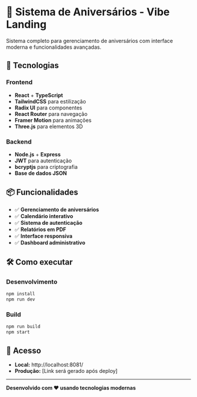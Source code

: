 # 🎂 Sistema de Aniversários - Vibe Landing

Sistema completo para gerenciamento de aniversários com interface moderna e funcionalidades avançadas.

## 🚀 Tecnologias

### Frontend
- **React** + **TypeScript**
- **TailwindCSS** para estilização
- **Radix UI** para componentes
- **React Router** para navegação
- **Framer Motion** para animações
- **Three.js** para elementos 3D

### Backend
- **Node.js** + **Express**
- **JWT** para autenticação
- **bcryptjs** para criptografia
- **Base de dados JSON**

## 📦 Funcionalidades

- ✅ **Gerenciamento de aniversários**
- ✅ **Calendário interativo**
- ✅ **Sistema de autenticação**
- ✅ **Relatórios em PDF**
- ✅ **Interface responsiva**
- ✅ **Dashboard administrativo**

## 🛠️ Como executar

### Desenvolvimento
```bash
npm install
npm run dev
```

### Build
```bash
npm run build
npm start
```

## 📱 Acesso
- **Local:** http://localhost:8081/
- **Produção:** [Link será gerado após deploy]

---
**Desenvolvido com ❤️ usando tecnologias modernas**
